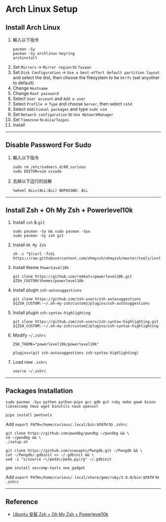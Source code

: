 # Arch Linux Setup

## Install Arch Linux

1. 輸入以下指令
    ```shell
    pacman -Sy
    pacman -Sy archlinux-keyring
    archinstall
    ```
2. Set `Mirrors` -> `Mirror region` to `Taiwan`
3. Set `Disk Configuration` -> `Use a best-effort default partition layout` and select the dist, then choose the filesystem to be `btrfs` (set anyother to default)
4. Change `Hostname`
5. Change `Root password`
6. Select `User account` and `Add a user`
7. Select `Profile` -> `Type` and choose `Server`, then select `sshd`
8. Select `Additional packages` and type `sudo vim`
9. Set `Network configuration` to `Use NetworkManager`
10. Set `Timezone` to `Asia/Taipei`
11. Install


---
## Disable Password For Sudo

1. 輸入以下指令
    ```shell
    sudo rm /etc/sudoers.d/00_curious
    sudo EDITOR=vim visudo
    ```
2. 去掉以下這行的註解
    ```
    %wheel ALL=(ALL:ALL) NOPASSWD: ALL
    ```


---
## Install Zsh + Oh My Zsh + Powerlevel10k

1. Install `zsh` & `git`
    ```shell
    sudo pacman -Sy && sudo pacman -Syu
    sudo pacman -Sy zsh git
    ```
2. Install `Oh My Zsh`
    ```shell
    sh -c "$(curl -fsSL https://raw.githubusercontent.com/ohmyzsh/ohmyzsh/master/tools/install.sh)"
    ```
3. Install theme `PowerLevel10k`
    ```shell
    git clone https://github.com/romkatv/powerlevel10k.git $ZSH_CUSTOM/themes/powerlevel10k
    ```
4. Install plugin `zsh-autosuggestions`
    ```shell
    git clone https://github.com/zsh-users/zsh-autosuggestions ${ZSH_CUSTOM:-~/.oh-my-zsh/custom}/plugins/zsh-autosuggestions
    ```
5. Install plugin `zsh-syntax-highlighting`
    ```shell
    git clone https://github.com/zsh-users/zsh-syntax-highlighting.git ${ZSH_CUSTOM:-~/.oh-my-zsh/custom}/plugins/zsh-syntax-highlighting
    ```
6. Modify `~/.zshrc`
    ```
    ZSH_THEME="powerlevel10k/powerlevel10k"
    ```
    ```
    plugins=(git zsh-autosuggestions zsh-syntax-highlighting)
    ```
7. Load new `.zshrc`
    ```shell
    source ~/.zshrc
    ```


---
## Packages Installation

```shell
sudo pacman -Syu python python-pipx gcc gdb git ruby make gawk bison libseccomp tmux wget binutils nasm openssl

pipx install pwntools
```

Add `export PATH=/home/curious/.local/bin:$PATH` to `.zshrc`

```shell
git clone https://github.com/pwndbg/pwndbg ~/pwndbg && \
cd ~/pwndbg && \
./setup.sh

git clone https://github.com/scwuaptx/Pwngdb.git ~/Pwngdb && \
cat ~/Pwngdb/.gdbinit >> ~/.gdbinit && \
sed -i "s/source ~\/peda\/peda.py//g" ~/.gdbinit

gem install seccomp-tools one_gadget
```

Add `export PATH=/home/curious/.local/share/gem/ruby/3.0.0/bin:$PATH` to `.zshrc`


---
## Reference
- [Ubuntu 安裝 Zsh + Oh My Zsh + Powerlevel10k](https://www.kwchang0831.dev/dev-env/ubuntu/oh-my-zsh)